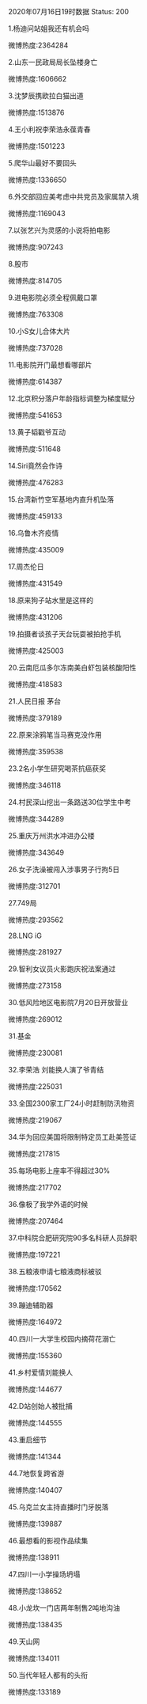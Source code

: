 2020年07月16日19时数据
Status: 200

1.杨迪问站姐我还有机会吗

微博热度:2364284

2.山东一民政局局长坠楼身亡

微博热度:1606662

3.沈梦辰携欧拉白猫出道

微博热度:1513876

4.王小利祝李荣浩永葆青春

微博热度:1501223

5.爬华山最好不要回头

微博热度:1336650

6.外交部回应美考虑中共党员及家属禁入境

微博热度:1169043

7.以张艺兴为灵感的小说将拍电影

微博热度:907243

8.股市

微博热度:814705

9.进电影院必须全程佩戴口罩

微博热度:763308

10.小S女儿合体大片

微博热度:737028

11.电影院开门最想看哪部片

微博热度:614387

12.北京积分落户年龄指标调整为梯度赋分

微博热度:541653

13.黄子韬戳爷互动

微博热度:511648

14.Siri竟然会作诗

微博热度:476283

15.台湾新竹空军基地内直升机坠落

微博热度:459133

16.乌鲁木齐疫情

微博热度:435009

17.周杰伦日

微博热度:431549

18.原来狗子站水里是这样的

微博热度:431206

19.拍摄者谈孩子天台玩耍被拍抢手机

微博热度:425003

20.云南厄瓜多尔冻南美白虾包装核酸阳性

微博热度:418583

21.人民日报 茅台

微博热度:379189

22.原来涂鸦笔当马赛克没作用

微博热度:359538

23.2名小学生研究喝茶抗癌获奖

微博热度:346118

24.村民深山挖出一条路送30位学生中考

微博热度:344289

25.重庆万州洪水冲进办公楼

微博热度:343649

26.女子洗澡被闯入涉事男子行拘5日

微博热度:312701

27.749局

微博热度:293562

28.LNG iG

微博热度:281927

29.智利女议员火影跑庆祝法案通过

微博热度:273158

30.低风险地区电影院7月20日开放营业

微博热度:269012

31.基金

微博热度:230081

32.李荣浩 刘能换人演了爷青结

微博热度:225031

33.全国2300家工厂24小时赶制防汛物资

微博热度:219067

34.华为回应美国将限制特定员工赴美签证

微博热度:217815

35.每场电影上座率不得超过30%

微博热度:217702

36.像极了我学外语的时候

微博热度:207464

37.中科院合肥研究院90多名科研人员辞职

微博热度:197221

38.五粮液申请七粮液商标被驳

微博热度:170562

39.蹦迪辅助器

微博热度:164972

40.四川一大学生校园内摘荷花溺亡

微博热度:155360

41.乡村爱情刘能换人

微博热度:144677

42.D站创始人被批捕

微博热度:144555

43.重启细节

微博热度:141344

44.7地恢复跨省游

微博热度:140407

45.乌克兰女主持直播时门牙脱落

微博热度:139887

46.最想看的影视作品续集

微博热度:138911

47.四川一小学操场坍塌

微博热度:138652

48.小龙坎一门店两年制售2吨地沟油

微博热度:138435

49.天山网

微博热度:134011

50.当代年轻人都有的头衔

微博热度:133189

